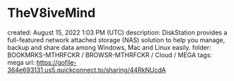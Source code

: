 # TheV8iveMind

created: August 15, 2022 1:03 PM (UTC)
description: DiskStation provides a full-featured network attached storage (NAS) solution to help you manage, backup and share data among Windows, Mac and Linux easily.
folder: BOOKMRKS-MTHRFCKR / BROWSR-MTHRFCKR / Cloud / MEGA
tags: mega
url: https://gofile-364e693131.us5.quickconnect.to/sharing/44RkNUcdA